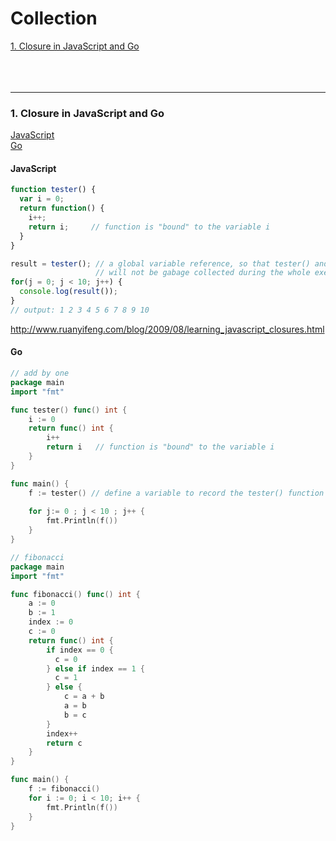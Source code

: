 Collection
==========
<a href="#1">1. Closure in JavaScript and Go</a>
<br><br><br><br>

<a id="1"/><hr>
### 1. Closure in JavaScript and Go
<a href="#1_1">JavaScript</a><br>
<a href="#1_2">Go</a>


#### JavaScript<a id="1_1"/>
```javascript
function tester() {
  var i = 0;
  return function() {
    i++;
    return i;     // function is "bound" to the variable i
  }
}

result = tester(); // a global variable reference, so that tester() and its inner function
                   // will not be gabage collected during the whole execution
for(j = 0; j < 10; j++) {
  console.log(result());
}
// output: 1 2 3 4 5 6 7 8 9 10
```
http://www.ruanyifeng.com/blog/2009/08/learning_javascript_closures.html



#### Go<a id="1_2"/><a id="1_1"/>
```go
// add by one
package main
import "fmt"

func tester() func() int {
	i := 0
	return func() int {
		i++
		return i   // function is "bound" to the variable i
	}
}

func main() {
	f := tester() // define a variable to record the tester() function
  
	for j:= 0 ; j < 10 ; j++ {
		fmt.Println(f())
	}
}
```


```go
// fibonacci
package main
import "fmt"

func fibonacci() func() int {
	a := 0
	b := 1
	index := 0
	c := 0
	return func() int {
		if index == 0 {
		  c = 0
		} else if index == 1 {
		  c = 1
		} else {
			c = a + b
			a = b
			b = c
		}
		index++
		return c
	}
}

func main() {
	f := fibonacci()
	for i := 0; i < 10; i++ {
		fmt.Println(f())
	}
}
```

